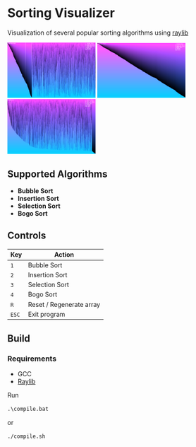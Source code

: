 # Sorting Visualizer

Visualization of several popular sorting algorithms using [raylib](https://www.raylib.com/)

<p>
<img src="res/github/insertion.png" width="200">
<img src="res/github/selection.png" width="200">
<img src="res/github/bubble.png" width="200">
</p>
 
## Supported Algorithms

- **Bubble Sort**
- **Insertion Sort**
- **Selection Sort**
- **Bogo Sort**

## Controls

| Key       | Action                     |
|-----------|----------------------------|
| `1`       | Bubble Sort                |
| `2`       | Insertion Sort             |
| `3`       | Selection Sort             |
| `4`       | Bogo Sort                  |
| `R`       | Reset / Regenerate array   |
| `ESC`     | Exit program               |

## Build

### Requirements

- GCC
- [Raylib](https://github.com/raysan5/raylib)

Run
 ```bat
.\compile.bat
```

 or

```shell
./compile.sh
```
